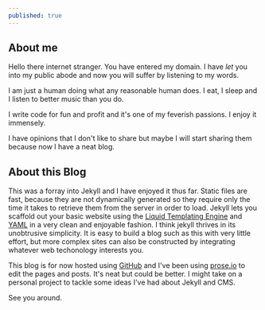 ```yaml
---
published: true
---
```


## About me
Hello there internet stranger. You have entered my domain. I have _let_ you into my public abode and now you will suffer by listening to my words.

I am just a human doing what any reasonable human does. I eat, I sleep and I listen to better music than you do.

I write code for fun and profit and it's one of my feverish passions. I enjoy it immensely.

I have opinions that I don't like to share but maybe I will start sharing them because now I have a neat blog.

## About this Blog
This was a forray into Jekyll and I have enjoyed it thus far. Static files are fast, because they are not dynamically generated so they require only the time it takes to retrieve them from the server in order to load. Jekyll lets you scaffold out your basic website using the [Liquid Templating Engine](http://liquidmarkup.org/) and [YAML](http://yaml.org/) in a very clean and enjoyable fashion. I think jekyll thrives in its unobtrusive simplicity. It is easy to build a blog such as this with very little effort, but more complex sites can also be constructed by integrating whatever web techonology interests you.

This blog is for now hosted using [GitHub](http://github.com/legittalon/legittalon.github.io) and I've been using [prose.io](http://prose.io) to edit the pages and posts. It's neat but could be better. I might take on a personal project to tackle some ideas I've had about Jekyll and CMS.

See you around.